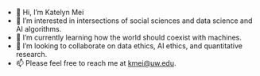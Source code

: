 - 👋 Hi, I’m Katelyn Mei 
- 👀 I’m interested in intersections of social sciences and data science and AI algorithms. 
- 🌱 I’m currently learning how the world should coexist with machines.
- 💞️ I’m looking to collaborate on data ethics, AI ethics, and quantitative research.
- 📫 Please feel free to reach me at kmei@uw.edu.

<!---
Mooniem/Mooniem is a ✨ special ✨ repository because its `README.md` (this file) appears on your GitHub profile.
You can click the Preview link to take a look at your changes.
--->
